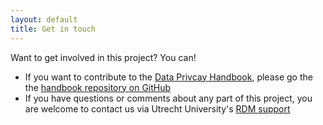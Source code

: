 ```yaml
---
layout: default
title: Get in touch
---
```


Want to get involved in this project? You can!

- If you want to contribute to the [Data Privcay Handbook](deliverables/dataprivacyhandbook), please go the the [handbook repository on GitHub](https://github.com/UtrechtUniversity/dataprivacyhandbook/blob/main/CONTRIBUTING.md)
- If you have questions or comments about any part of this project, you are welcome to contact us via Utrecht University's [RDM support](https://www.uu.nl/en/research/research-data-management/contact-us)
